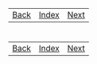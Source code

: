 <table width="100%">
    <tr>
        <td><a href="">Back</a></td>
        <td><a href="../Index.md">Index</a></td>
        <td><a href="">Next</a></td>
    </tr>
</table>

#

#

#

[]()
<table width="100%">
    <tr>
        <td><a href="">Back</a></td>
        <td><a href="../Index.md">Index</a></td>
        <td><a href="">Next</a></td>
    </tr>
</table>